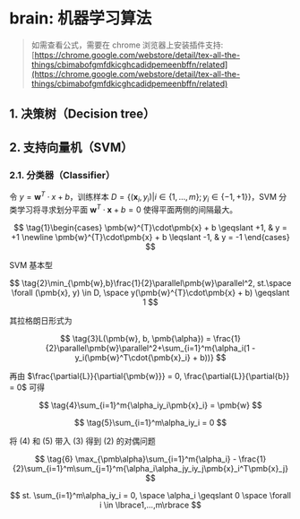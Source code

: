 brain: 机器学习算法
=================

> 如需查看公式，需要在 chrome 浏览器上安装插件支持:
> [https://chrome.google.com/webstore/detail/tex-all-the-things/cbimabofgmfdkicghcadidpemeenbffn/related](https://chrome.google.com/webstore/detail/tex-all-the-things/cbimabofgmfdkicghcadidpemeenbffn/related)

## 1. 决策树（Decision tree）

## 2. 支持向量机（SVM）

### 2.1. 分类器（Classifier）

令 $y = \pmb{w}^{T}\cdot{x} + b$，训练样本 $D = \lbrace({\pmb{x}_i},y_i) | {i\in\lbrace1,...,m\rbrace; y_i\in\lbrace-1,+1\rbrace}\rbrace$，SVM 分类学习将寻求划分平面 $\pmb{w}^{T}\cdot\pmb{x} + b = 0$ 使得平面两侧的间隔最大。

$$
\tag{1}\begin{cases}
\pmb{w}^{T}\cdot\pmb{x} + b \geqslant +1, & y = +1 \newline
\pmb{w}^{T}\cdot\pmb{x} + b \leqslant -1, & y = -1
\end{cases}
$$

SVM 基本型

$$
\tag{2}\min_{\pmb{w},b}\frac{1}{2}\parallel\pmb{w}\parallel^2, st.\space \forall (\pmb{x}, y) \in D, \space y(\pmb{w}^{T}\cdot\pmb{x} + b) \geqslant 1
$$

其拉格朗日形式为

$$
\tag{3}L(\pmb{w}, b, \pmb{\alpha}) = \frac{1}{2}\parallel\pmb{w}\parallel^2+\sum_{i=1}^m{\alpha_i(1 - y_i(\pmb{w}^T\cdot{\pmb{x}_i} + b))}
$$

再由 $\frac{\partial{L}}{\partial{\pmb{w}}} = 0, \frac{\partial{L}}{\partial{b}} = 0$ 可得

$$
\tag{4}\sum_{i=1}^m{\alpha_iy_i\pmb{x}_i} = \pmb{w}
$$

$$
\tag{5}\sum_{i=1}^m\alpha_iy_i = 0
$$

将 (4) 和 (5) 带入 (3) 得到 (2) 的对偶问题

$$
\tag{6}
\max_{\pmb\alpha}\sum_{i=1}^m{\alpha_i} - \frac{1}{2}\sum_{i=1}^m\sum_{j=1}^m{\alpha_i\alpha_jy_iy_j\pmb{x}_i^T\pmb{x}_j}
$$

$$
st. \sum_{i=1}^m\alpha_iy_i = 0, \space \alpha_i \geqslant 0 \space \forall i \in \lbrace1,...,m\rbrace
$$